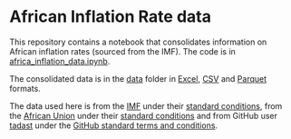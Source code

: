 # African Inflation Rate data

This repository contains a notebook that consolidates information on African
inflation rates (sourced from the IMF). The code is in [africa\_inflation\_data.ipynb](africa_inflation_data.ipynb).

The consolidated data is in the [data](/data) folder in [Excel](data/africa_inflation_data.xlsx), [CSV](data/africa_inflation_data.csv)
and [Parquet](data/africa_inflation_data.parquet) formats.

The data used here is from the  [IMF](https://www.imf.org/external/datamapper/PCPIPCH) under their [standard conditions](https://www.imf.org/external/terms.htm), from the [African Union](https://au.int/en/member_states/countryprofiles2) under their [standard conditions](https://au.int/en/legal_notice) and from GitHub user [tadast](https://github.com/tadast) under the [GitHub standard terms and conditions](https://docs.github.com/en/github/site-policy/github-terms-of-service).